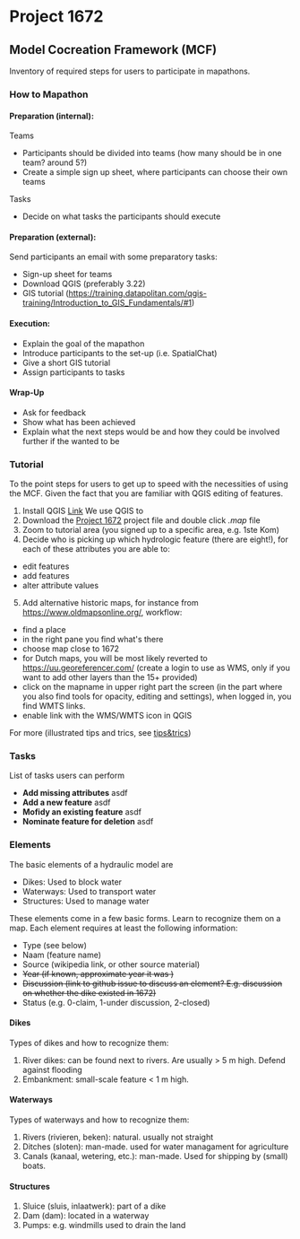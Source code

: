 # Project 1672

## Model Cocreation Framework (MCF)

Inventory of required steps for users to participate in mapathons.

### How to Mapathon

#### Preparation (internal):

  Teams
  - Participants should be divided into teams (how many should be in one team? around 5?)
  - Create a simple sign up sheet, where participants can choose their own teams

  Tasks
  - Decide on what tasks the participants should execute

#### Preparation (external):

  Send participants an email with some preparatory tasks:

  - Sign-up sheet for teams
  - Download QGIS (preferably 3.22)
  - GIS tutorial (https://training.datapolitan.com/qgis-training/Introduction_to_GIS_Fundamentals/#1)


#### Execution:

  - Explain the goal of the mapathon
  - Introduce participants to the set-up (i.e. SpatialChat)
  - Give a short GIS tutorial
  - Assign participants to tasks

 #### Wrap-Up

  - Ask for feedback
  - Show what has been achieved
  - Explain what the next steps would be and how they could be involved further if the wanted to be

### Tutorial

To the point steps for users to get up to speed with the necessities of using the MCF. Given the fact that you are familiar with QGIS editing of features.

1. Install QGIS [Link](https://qgis.org/en/site/forusers/download.html)
We use QGIS to
2. Download the [Project 1672](https//link_to_stuff) project file and double click *.map* file
3. Zoom to tutorial area (you signed up to a specific area, e.g. 1ste Kom)
4. Decide who is picking up which hydrologic feature (there are eight!), for each of these attributes you are able to:
- edit features
- add features
- alter attribute values
5. Add alternative historic maps, for instance from https://www.oldmapsonline.org/, workflow:
- find a place
- in the right pane you find what's there
- choose map close to 1672
- for Dutch maps, you will be most likely reverted to https://uu.georeferencer.com/ (create a login to use as WMS, only if you want to add other layers than the 15+ provided)
- click on the mapname in upper right part the screen (in the part where you also find tools for opacity, editing and settings), when logged in, you find WMTS links.
- enable link with the WMS/WMTS icon in QGIS

For more (illustrated tips and trics, see [tips&trics](QGIS_TipsAndTrics.md))

### Tasks

List of tasks users can perform

-  **Add missing attributes** asdf
-  **Add a new feature** asdf
-  **Mofidy an existing feature** asdf
-  **Nominate feature for deletion** asdf

### Elements

The basic elements of a hydraulic model are

-	Dikes: Used to block water
-	Waterways: Used to transport water
-	Structures: Used to manage water

These elements come in a few basic forms. Learn to recognize them on a map. Each element requires at least the following information:

- Type (see below)
- Naam (feature name)
- Source (wikipedia link, or other source material)
- ~~Year (if known, approximate year it was )~~
- ~~Discussion (link to github issue to discuss an element? E.g. discussion on whether the dike existed in 1672)~~
- Status (e.g. 0-claim, 1-under discussion, 2-closed)

#### Dikes

Types of dikes and how to recognize them:

1. River dikes: can be found next to rivers. Are usually > 5 m high. Defend against flooding
2. Embankment: small-scale feature < 1 m high.


#### Waterways

Types of waterways and how to recognize them:

1. Rivers (rivieren, beken): natural. usually not straight
2. Ditches (sloten): man-made. used for water managament for agriculture
3. Canals (kanaal, wetering, etc.): man-made. Used for shipping by (small) boats.


#### Structures

1. Sluice (sluis, inlaatwerk): part of a dike
2. Dam (dam): located in a waterway
3. Pumps: e.g. windmills used to drain the land
